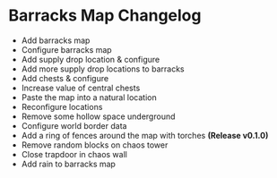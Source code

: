 # Barracks Map Changelog
- Add barracks map
- Configure barracks map
- Add supply drop location & configure
- Add more supply drop locations to barracks
- Add chests & configure
- Increase value of central chests
- Paste the map into a natural location
- Reconfigure locations
- Remove some hollow space underground
- Configure world border data
- Add a ring of fences around the map with torches **(Release v0.1.0)**
- Remove random blocks on chaos tower
- Close trapdoor in chaos wall
- Add rain to barracks map
